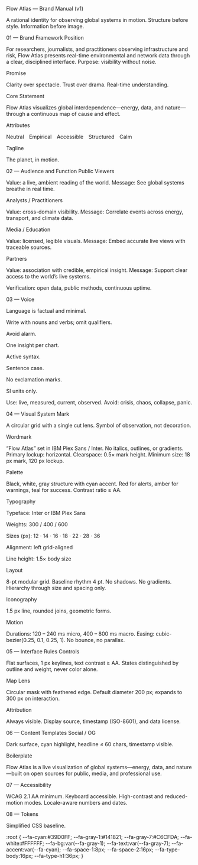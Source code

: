 Flow Atlas — Brand Manual (v1)

A rational identity for observing global systems in motion.
Structure before style. Information before image.

01 — Brand Framework
Position

For researchers, journalists, and practitioners observing infrastructure and risk, Flow Atlas presents real-time environmental and network data through a clear, disciplined interface.
Purpose: visibility without noise.

Promise

Clarity over spectacle.
Trust over drama.
Real-time understanding.

Core Statement

Flow Atlas visualizes global interdependence—energy, data, and nature—through a continuous map of cause and effect.

Attributes

Neutral Empirical Accessible Structured Calm

Tagline

The planet, in motion.

02 — Audience and Function
Public Viewers

Value: a live, ambient reading of the world.
Message: See global systems breathe in real time.

Analysts / Practitioners

Value: cross-domain visibility.
Message: Correlate events across energy, transport, and climate data.

Media / Education

Value: licensed, legible visuals.
Message: Embed accurate live views with traceable sources.

Partners

Value: association with credible, empirical insight.
Message: Support clear access to the world’s live systems.

Verification: open data, public methods, continuous uptime.

03 — Voice

Language is factual and minimal.

Write with nouns and verbs; omit qualifiers.

Avoid alarm.

One insight per chart.

Active syntax.

Sentence case.

No exclamation marks.

SI units only.

Use: live, measured, current, observed.
Avoid: crisis, chaos, collapse, panic.

04 — Visual System
Mark

A circular grid with a single cut lens.
Symbol of observation, not decoration.

Wordmark

“Flow Atlas” set in IBM Plex Sans / Inter.
No italics, outlines, or gradients.
Primary lockup: horizontal.
Clearspace: 0.5× mark height.
Minimum size: 18 px mark, 120 px lockup.

Palette

Black, white, gray structure with cyan accent.
Red for alerts, amber for warnings, teal for success.
Contrast ratio ≥ AA.

Typography

Typeface: Inter or IBM Plex Sans

Weights: 300 / 400 / 600

Sizes (px): 12 · 14 · 16 · 18 · 22 · 28 · 36

Alignment: left grid-aligned

Line height: 1.5× body size

Layout

8-pt modular grid.
Baseline rhythm 4 pt.
No shadows. No gradients.
Hierarchy through size and spacing only.

Iconography

1.5 px line, rounded joins, geometric forms.

Motion

Durations: 120 – 240 ms micro, 400 – 800 ms macro.
Easing: cubic-bezier(0.25, 0.1, 0.25, 1).
No bounce, no parallax.

05 — Interface Rules
Controls

Flat surfaces, 1 px keylines, text contrast ≥ AA.
States distinguished by outline and weight, never color alone.

Map Lens

Circular mask with feathered edge.
Default diameter 200 px; expands to 300 px on interaction.

Attribution

Always visible.
Display source, timestamp (ISO-8601), and data license.

06 — Content Templates
Social / OG

Dark surface, cyan highlight, headline ≤ 60 chars, timestamp visible.

Boilerplate

Flow Atlas is a live visualization of global systems—energy, data, and nature—built on open sources for public, media, and professional use.

07 — Accessibility

WCAG 2.1 AA minimum.
Keyboard accessible.
High-contrast and reduced-motion modes.
Locale-aware numbers and dates.

08 — Tokens

Simplified CSS baseline.

:root {
  --fa-cyan:#39D0FF;
  --fa-gray-1:#141821;
  --fa-gray-7:#C6CFDA;
  --fa-white:#FFFFFF;
  --fa-bg:var(--fa-gray-1);
  --fa-text:var(--fa-gray-7);
  --fa-accent:var(--fa-cyan);
  --fa-space-1:8px;
  --fa-space-2:16px;
  --fa-type-body:16px;
  --fa-type-h1:36px;
}

